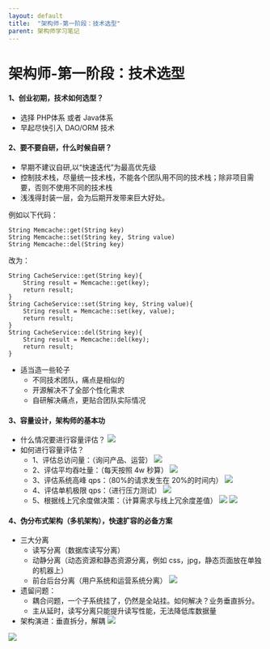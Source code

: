 ```yaml
---
layout: default
title:  "架构师-第一阶段：技术选型"
parent: 架构师学习笔记
---
```


# 架构师-第一阶段：技术选型
#### 1、创业初期，技术如何选型？

- 选择 PHP体系 或者 Java体系
- 早起尽快引入 DAO/ORM 技术

#### 2、要不要自研，什么时候自研？

- 早期不建议自研,以“快速迭代”为最高优先级
- 控制技术栈，尽量统一技术栈，不能各个团队用不同的技术栈；除非项目需要，否则不使用不同的技术栈
- 浅浅得封装一层，会为后期开发带来巨大好处。

例如以下代码：

```
String Memcache::get(String key)
String Memcache::set(String key, String value)
String Memcache::del(String key)
```
改为：

```
String CacheService::get(String key){
	String result = Memcache::get(key);
	return result;
}
String CacheService::set(String key, String value){
	String result = Memcache::set(key, value);
	return result;
}
String CacheService::del(String key){
	String result = Memcache::del(key);
	return result;
}
```

- 适当造一些轮子
	+ 不同技术团队，痛点是相似的
	+ 开源解决不了全部个性化需求
	+ 自研解决痛点，更贴合团队实际情况

#### 3、容量设计，架构师的基本功
- 什么情况要进行容量评估？
![](/assets/images/img/8.png)
- 如何进行容量评估？
	+ 1、评估总访问量：（询问产品、运营）
![](/assets/images/img/10.png)
	+ 2、评估平均吞吐量：（每天按照 4w 秒算）
![](/assets/images/img/11.png)
	+ 3、评估系统高峰 qps：（80%的请求发生在 20%的时间内）
![](/assets/images/img/12.png)
	+ 4、评估单机极限 qps：（进行压力测试）
![](/assets/images/img/13.png)
	+ 5、根据线上冗余度做决策：（计算需求与线上冗余度差值）
![](/assets/images/img/14.png)
![](/assets/images/img/15.png)

#### 4、伪分布式架构（多机架构），快速扩容的必备方案

- 三大分离
	+ 读写分离（数据库读写分离）
	+ 动静分离（动态资源和静态资源分离，例如 css，jpg，静态页面放在单独的机器上）
	+ 前台后台分离（用户系统和运营系统分离）
	![](/assets/images/img/16.png)
- 遗留问题：
	+ 耦合问题，一个子系统挂了，仍然是全站挂。如何解决？业务垂直拆分。
	+ 主从延时，读写分离只能提升读写性能，无法降低库数据量
- 架构演进：垂直拆分，解耦
	![](/assets/images/img/18.png)

![](/assets/images/img/19.png)


